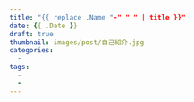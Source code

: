 ```yaml
---
title: "{{ replace .Name "-" " " | title }}"
date: {{ .Date }}
draft: true
thumbnail: images/post/自己紹介.jpg
categories:
  -
tags:
  -
  -
---
```

